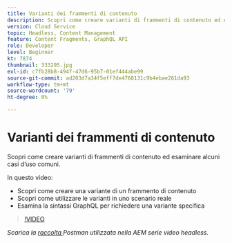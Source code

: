 ```yaml
---
title: Varianti dei frammenti di contenuto
description: Scopri come creare varianti di frammenti di contenuto ed esaminare alcuni casi d’uso comuni.
version: Cloud Service
topic: Headless, Content Management
feature: Content Fragments, GraphQL API
role: Developer
level: Beginner
kt: 7874
thumbnail: 333295.jpg
exl-id: c7fb28b8-494f-47d6-95b7-01ef444abe99
source-git-commit: ad203d7a34f5eff7de4768131c9b4ebae261da93
workflow-type: tm+mt
source-wordcount: '79'
ht-degree: 0%

---
```


# Varianti dei frammenti di contenuto

Scopri come creare varianti di frammenti di contenuto ed esaminare alcuni casi d’uso comuni.

In questo video:

+ Scopri come creare una variante di un frammento di contenuto
+ Scopri come utilizzare le varianti in uno scenario reale
+ Esamina la sintassi GraphQL per richiedere una variante specifica

>[!VIDEO](https://video.tv.adobe.com/v/333295/?quality=12&learn=on)

_Scarica la  [raccolta ](./assets/aem-headless-video-series.postman_collection.json) Postman utilizzata nella AEM serie video headless._
